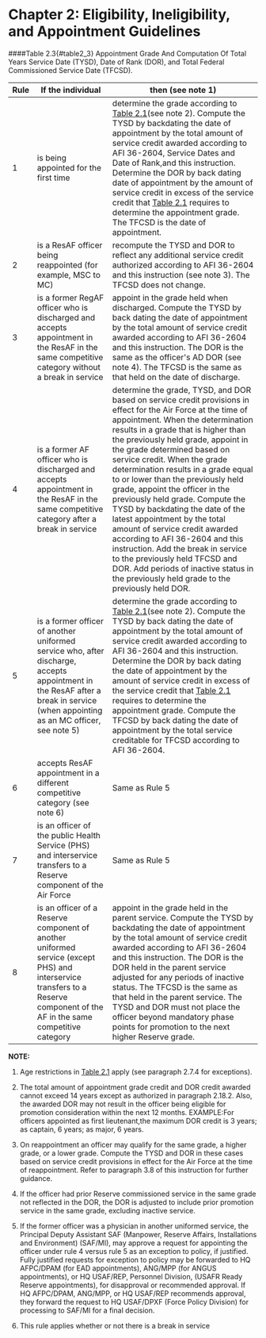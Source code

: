 # Chapter 2: Eligibility, Ineligibility, and Appointment Guidelines


####Table 2.3{#table2_3} Appointment Grade And Computation Of Total Years Service Date (TYSD), Date of Rank (DOR), and Total Federal Commissioned Service Date (TFCSD).

| Rule | If the individual                                                                                                                                                               | then (see note 1) |
|------|---------------------------------------------------------------------------------------------------------------------------------------------------------------------------------|-------------------|
| 1    | is being appointed for the first time                                                                                                                                           |      determine the grade according to [Table 2.1](#table2_1)(see note 2). Compute the TYSD by backdating the date of appointment by the total amount of service credit awarded according to AFI 36-2604, Service Dates and Date of Rank,and this instruction. Determine the DOR by back dating date of appointment by the amount of service credit in excess of the service credit that [Table 2.1](#table2_1) requires to determine the appointment grade. The TFCSD is the date of appointment.              |
| 2    | is a ResAF officer being reappointed (for example, MSC to MC)                                                                                                                   |recompute the TYSD and DOR to reflect any additional service credit authorized according to AFI 36-2604 and this instruction (see note 3). The TFCSD does not change. |
| 3    | is a former RegAF officer who is discharged and accepts appointment in the ResAF in the same competitive category without a break in service                                    |appoint in the grade held when discharged. Compute the TYSD by back dating the date of appointment by the total amount of service credit awarded according to AFI 36-2604 and this instruction. The DOR is the same as the officer's AD DOR (see note 4). The TFCSD is the same as that held on the date of discharge. |
| 4    | is a former AF officer who is discharged and accepts appointment in the ResAF in the same competitive category after a break in service                                         |determine the grade, TYSD, and DOR based on service credit provisions in effect for the Air Force at the time of appointment. When the determination results in a grade that is higher than the previously held grade, appoint in the grade determined based on service credit. When the grade determination results in a grade equal to or lower than the previously held grade, appoint the officer in the previously held grade. Compute the TYSD by backdating the date of the latest appointment by the total amount of service credit awarded according to AFI 36-2604 and this instruction. Add the break in service to the previously held TFCSD and DOR. Add periods of inactive status in the previously held grade to the previously held DOR. |
| 5    | is a former officer of another uniformed service who, after discharge, accepts appointment in the ResAF after a break in service (when appointing as an MC officer, see note 5) |   determine the grade according to [Table 2.1](#table2_1)(see note 2). Compute the TYSD by back dating the date of appointment by the total amount of service credit awarded according to AFI 36-2604 and this instruction. Determine the DOR by back dating the date of appointment by the amount of service credit in excess of the service credit that [Table 2.1](#table2_1) requires to determine the appointment grade. Compute the TFCSD by back dating the date of appointment by the total service creditable for TFCSD according to AFI 36-2604.                 |
| 6    | accepts ResAF appointment in a different competitive category (see note 6)                                                                                                      |Same as Rule 5|
| 7    | is an officer of the public Health Service (PHS) and interservice transfers to a Reserve component of the Air Force                                                             |Same as Rule 5|
| 8    | is an officer of a Reserve component of another uniformed service (except PHS) and interservice transfers to a Reserve component of the AF in the same competitive category     |appoint in the grade held in the parent service. Compute the TYSD by backdating the date of appointment by the total amount of service credit awarded according to AFI 36-2604 and this instruction. The DOR is the DOR held in the parent service adjusted for any periods of inactive status. The TFCSD is the same as that held in the parent service. The TYSD and DOR must not place the officer beyond mandatory phase points for promotion to the next higher Reserve grade. |

**NOTE:**

1. Age restrictions in [Table 2.1](#table2_1) apply (see paragraph 2.7.4 for exceptions).

2. The total amount of appointment grade credit and DOR credit awarded cannot exceed 14 years except as authorized in paragraph 2.18.2. Also, the awarded DOR may not result in the officer being eligible for promotion consideration within the next 12 months. EXAMPLE:For officers appointed as first lieutenant,the maximum DOR credit is 3 years; as captain, 6 years; as major, 6 years.

3. On reappointment an officer may qualify for the same grade, a higher grade, or a lower grade. Compute the TYSD and DOR in these cases based on service credit provisions in effect for the Air Force at the time of reappointment. Refer to paragraph 3.8 of this instruction for further guidance.

4. If the officer had prior Reserve commissioned service in the same grade not reflected in the DOR, the DOR is adjusted to include prior promotion service in the same grade, excluding inactive service.

5. If the former officer was a physician in another uniformed service, the Principal Deputy Assistant SAF (Manpower, Reserve Affairs, Installations and Environment) (SAF/MI), may approve a request for appointing the officer under rule 4 versus rule 5 as an exception to policy, if justified. Fully justified requests for exception to policy may be forwarded to HQ AFPC/DPAM (for EAD appointments), ANG/MPP (for ANGUS appointments), or HQ USAF/REP, Personnel Division, (USAFR Ready Reserve appointments), for disapproval or recommended approval. If HQ AFPC/DPAM, ANG/MPP, or HQ USAF/REP recommends approval, they forward the request to HQ USAF/DPXF (Force Policy Division) for processing to SAF/MI for a final decision.

6. This rule applies whether or not there is a break in service
